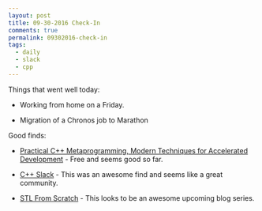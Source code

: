 ```yaml
---
layout: post
title: 09-30-2016 Check-In
comments: true
permalink: 09302016-check-in
tags:
  - daily
  - slack
  - cpp
---
```


Things that went well today:

  * Working from home on a Friday.

  * Migration of a Chronos job to Marathon

Good finds:

  * [Practical C++ Metaprogramming, Modern Techniques for Accelerated Development](http://www.oreilly.com/programming/free/practical-c-plus-plus-metaprogramming.csp) - Free and seems good so far.

  * [C++ Slack](http://cpplang.diegostamigni.com/) - This was an awesome find and seems like a great community.

  * [STL From Scratch](http://voidae.com/blog/2016/9/28/stl-from-scratch-introduction) - This looks to be an awesome upcoming blog series.
